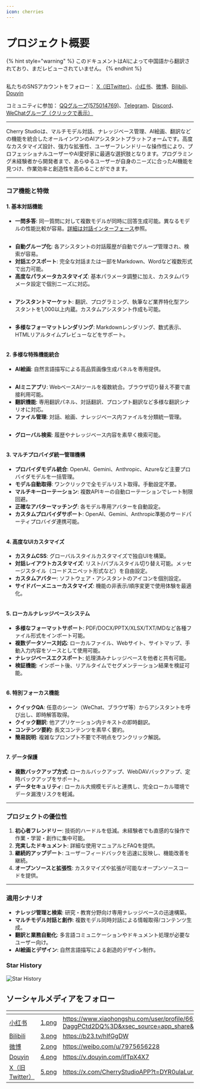 ```yaml
---
icon: cherries
---
```

# プロジェクト概要


{% hint style="warning" %}
このドキュメントはAIによって中国語から翻訳されており、まだレビューされていません。
{% endhint %}




<figure><img src=".gitbook/assets/docs-readme-banner1.png" alt=""><figcaption></figcaption></figure>

私たちのSNSアカウントをフォロー：
[X（旧Twitter）](https://x.com/CherryStudioAPP)、[小红书](https://www.xiaohongshu.com/user/profile/662b6853000000000b031d9a)、[微博](https://weibo.com/u/7975656228)、[Bilibili](https://space.bilibili.com/3546657515898892)、[Douyin](https://www.douyin.com/user/MS4wLjABAAAAmw9A54m5J0hHVMQY5eGrVJ-EHDoOS0hgJ6M1F9MN2Tn2V163A0xrC4_KVzfmQSxC)

コミュニティに参加：
[QQグループ(575014769)](https://qm.qq.com/q/lo0D4qVZKi)、[Telegram](https://t.me/CherryStudioAI)、[Discord](https://discord.gg/wez8HtpxqQ)、[WeChatグループ（クリックで表示）](https://www.cherry-ai.com/#Community)

***

Cherry Studioは、マルチモデル対話、ナレッジベース管理、AI絵画、翻訳などの機能を統合したオールインワンのAIアシスタントプラットフォームです。高度なカスタマイズ設計、強力な拡張性、ユーザーフレンドリーな操作性により、プロフェッショナルユーザーやAI愛好家に最適な選択肢となります。プログラミング未経験者から開発者まで、あらゆるユーザーが自身のニーズに合ったAI機能を見つけ、作業効率と創造性を高めることができます。

***

### **コア機能と特徴**

#### **1. 基本対話機能**

* **一問多答**: 同一質問に対して複数モデルが同時に回答生成可能。異なるモデルの性能比較が容易。[詳細は対話インターフェース](cherrystudio/preview/chat.md)参照。

<figure><img src=".gitbook/assets/docs-readme-1 (1).png" alt=""><figcaption></figcaption></figure>

* **自動グループ化**: 各アシスタントの対話履歴が自動でグループ管理され、検索が容易。
* **対話エクスポート**: 完全な対話または一部をMarkdown、Wordなど複数形式で出力可能。
* **高度なパラメータカスタマイズ**: 基本パラメータ調整に加え、カスタムパラメータ設定で個別ニーズに対応。

<figure><img src=".gitbook/assets/docs-readme-2 (2).png" alt=""><figcaption></figcaption></figure>

* **アシスタントマーケット**: 翻訳、プログラミング、執筆など業界特化型アシスタントを1,000以上内蔵。カスタムアシスタント作成も可能。

<figure><img src=".gitbook/assets/docs-readme-4.png" alt=""><figcaption></figcaption></figure>

* **多様なフォーマットレンダリング**: Markdownレンダリング、数式表示、HTMLリアルタイムプレビューなどをサポート。

<figure><img src=".gitbook/assets/docs-readme-3 (1).png" alt=""><figcaption></figcaption></figure>

#### **2. 多様な特殊機能統合**

* **AI絵画**: 自然言語描写による高品質画像生成パネルを専用提供。

<figure><img src=".gitbook/assets/docs-readme-5.png" alt=""><figcaption></figcaption></figure>

* **AIミニアプリ**: WebベースAIツールを複数統合。ブラウザ切り替え不要で直接利用可能。
* **翻訳機能**: 専用翻訳パネル、対話翻訳、プロンプト翻訳など多様な翻訳シナリオに対応。
* **ファイル管理**: 対話、絵画、ナレッジベース内ファイルを分類統一管理。

<figure><img src=".gitbook/assets/docs-readme-6.png" alt=""><figcaption></figcaption></figure>

* **グローバル検索**: 履歴やナレッジベース内容を素早く検索可能。

<figure><img src=".gitbook/assets/docs-readme-7.png" alt=""><figcaption></figcaption></figure>

#### **3. マルチプロバイダ統一管理機構**

* **プロバイダモデル統合**: OpenAI、Gemini、Anthropic、Azureなど主要プロバイダモデルを一括管理。
* **モデル自動取得**: ワンクリックで全モデルリスト取得。手動設定不要。
* **マルチキーローテーション**: 複数APIキーの自動ローテーションでレート制限回避。
* **正確なアバターマッチング**: 各モデル専用アバターを自動設定。
* **カスタムプロバイダサポート**: OpenAI、Gemini、Anthropic準拠のサードパーティプロバイダ連携可能。

<figure><img src=".gitbook/assets/docs-readme-8.png" alt=""><figcaption></figcaption></figure>

#### **4. 高度なUIカスタマイズ**

* **カスタムCSS**: グローバルスタイルカスタマイズで独自UIを構築。
* **対話レイアウトカスタマイズ**: リスト/バブルスタイル切り替え可能。メッセージスタイル（コードスニペット形式など）を自由設定。
* **カスタムアバター**: ソフトウェア・アシスタントのアイコンを個別設定。
* **サイドバーメニューカスタマイズ**: 機能の非表示/順序変更で使用体験を最適化。

<figure><img src=".gitbook/assets/docs-readme-9.png" alt=""><figcaption></figcaption></figure>

#### **5. ローカルナレッジベースシステム**

* **多様なフォーマットサポート**: PDF/DOCX/PPTX/XLSX/TXT/MDなど各種ファイル形式をインポート可能。
* **複数データソース対応**: ローカルファイル、Webサイト、サイトマップ、手動入力内容をソースとして使用可能。
* **ナレッジベースエクスポート**: 処理済みナレッジベースを他者と共有可能。
* **検証機能**: インポート後、リアルタイムでセグメンテーション結果を検証可能。

<figure><img src=".gitbook/assets/docs-readme-10.png" alt=""><figcaption></figcaption></figure>

#### **6. 特別フォーカス機能**

* **クイックQA**: 任意のシーン（WeChat、ブラウザ等）からアシスタントを呼び出し、即時解答取得。
* **クイック翻訳**: 他アプリケーション内テキストの即時翻訳。
* **コンテンツ要約**: 長文コンテンツを素早く要約。
* **簡易説明**: 複雑なプロンプト不要で不明点をワンクリック解説。

<figure><img src=".gitbook/assets/docs-readme-11.png" alt=""><figcaption></figcaption></figure>

#### **7. データ保護**

* **複数バックアップ方式**: ローカルバックアップ、WebDAVバックアップ、定時バックアップをサポート。
* **データセキュリティ**: ローカル大規模モデルと連携し、完全ローカル環境でデータ漏洩リスクを軽減。

***

### **プロジェクトの優位性**

1. **初心者フレンドリー**: 技術的ハードルを低減。未経験者でも直感的な操作で作業・学習・創作に集中可能。
2. **充実したドキュメント**: 詳細な使用マニュアルとFAQを提供。
3. **継続的アップデート**: ユーザーフィードバックを迅速に反映し、機能改善を継続。
4. **オープンソースと拡張性**: カスタマイズや拡張が可能なオープンソースコードを提供。

***

### **適用シナリオ**

* **ナレッジ管理と検索**: 研究・教育分野向け専用ナレッジベースの迅速構築。
* **マルチモデル対話と創作**: 複数モデル同時対話による情報取得/コンテンツ生成。
* **翻訳と業務自動化**: 多言語コミュニケーションやドキュメント処理が必要なユーザー向け。
* **AI絵画とデザイン**: 自然言語描写による創造的デザイン制作。

### Star History

![Star History](https://urlscan.io/liveshot/?width=1300\&height=620\&url=https://cherrystarhistory.ocool.online/)

## ソーシャルメディアをフォロー

<table data-view="cards"><thead><tr><th></th><th data-hidden data-card-cover data-type="files"></th><th data-hidden data-card-target data-type="content-ref"></th></tr></thead><tbody><tr><td><a href="https://www.xiaohongshu.com/user/profile/662b6853000000000b031d9a?xsec_token=YB_1nKvlH4r5hPYVVbbsNHF8Y6n6AKlm5-DaggPCtd2DQ%3D&#x26;xsec_source=app_share&#x26;xhsshare=CopyLink&#x26;appuid=662b6853000000000b031d9a&#x26;apptime=1738627324&#x26;share_id=ace5db41b5954fab8d98a2a7865a62bc&#x26;share_channel=copy_link">小红书</a></td><td><a href=".gitbook/assets/1.png">1.png</a></td><td><a href="https://www.xiaohongshu.com/user/profile/662b6853000000000b031d9a?xsec_token=YB_1nKvlH4r5hPYVVbbsNHF8Y6n6AKlm5-DaggPCtd2DQ%3D&#x26;xsec_source=app_share&#x26;xhsshare=CopyLink&#x26;appuid=662b6853000000000b031d9a&#x26;apptime=1738627324&#x26;share_id=ace5db41b5954fab8d98a2a7865a62bc&#x26;share_channel=copy_link">https://www.xiaohongshu.com/user/profile/662b6853000000000b031d9a?xsec_token=YB_1nKvlH4r5hPYVVbbsNHF8Y6n6AKlm5-DaggPCtd2DQ%3D&#x26;xsec_source=app_share&#x26;xhsshare=CopyLink&#x26;appuid=662b6853000000000b031d9a&#x26;apptime=1738627324&#x26;share_id=ace5db41b5954fab8d98a2a7865a62bc&#x26;share_channel=copy_link</a></td></tr><tr><td><a href="https://b23.tv/hIfGgDW">Bilibili</a></td><td><a href=".gitbook/assets/3.png">3.png</a></td><td><a href="https://b23.tv/hIfGgDW">https://b23.tv/hIfGgDW</a></td></tr><tr><td><a href="https://weibo.com/u/7975656228">微博</a></td><td><a href=".gitbook/assets/2.png">2.png</a></td><td><a href="https://weibo.com/u/7975656228">https://weibo.com/u/7975656228</a></td></tr><tr><td><a href="https://v.douyin.com/ifTpX4X7">Douyin</a></td><td><a href=".gitbook/assets/4.png">4.png</a></td><td><a href="https://v.douyin.com/ifTpX4X7">https://v.douyin.com/ifTpX4X7</a></td></tr><tr><td><a href="https://x.com/CherryStudioAPP?t=DYR0ulaLur-bO4Us3bG79A&#x26;s=05">X（旧Twitter）</a></td><td><a href=".gitbook/assets/5.png">5.png</a></td><td><a href="https://x.com/CherryStudioAPP?t=DYR0ulaLur-bO4Us3bG79A&#x26;s=05">https://x.com/CherryStudioAPP?t=DYR0ulaLur-bO4Us3bG79A&#x26;s=05</a></td></tr></tbody></table>